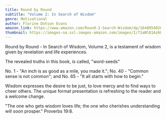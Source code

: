 ```yaml
---
title: Round by Round
subtitle: "Volume 2: In Search of Wisdom"
genre: Motivational
author: Florine Dotson Evans
amazon_link: https://www.amazon.com/Round-2-Search-Wisdom/dp/1648954928/ref=tmm_pap_swatch_0?_encoding=UTF8&qid=1642686672&sr=8-1
thumbnail: https://images-na.ssl-images-amazon.com/images/I/71aNl81Az6L.jpg
---
```

Round by Round - In Search of Wisdom, Volume 2, is a testament of wisdom given by revelation and life experiences.

The revealed truths in this book, is called, "word-seeds"

No. 1 - "An inch is as good as a mile, you made it."; No. 40 - "Common sense is not common"; and No. 65 - "It all starts with how to begin."

Wisdom expresses the desire to be just, to love mercy and to find ways to cheer others. The unique format presentation is refreshing to the reader and a welcome change.

"The one who gets wisdom loves life; the one who cherishes understanding will soon prosper." Proverbs 19:8.